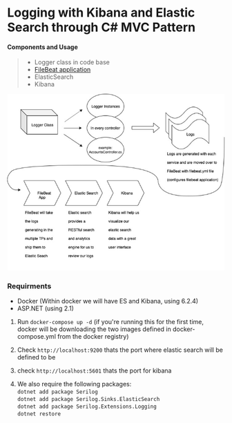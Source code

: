 # Logging with Kibana and Elastic Search through C# MVC Pattern

#### Components and Usage
> - Logger class in code base
> - [FileBeat application](https://www.elastic.co/products/beats/filebeat)
> - ElasticSearch
> - Kibana

![This is a Diagram of how the components will be used](MTBLogging.jpg)


### Requirments
 - Docker (Within docker we will have ES and Kibana, using 6.2.4)
 - ASP.NET (using 2.1)

1. Run `docker-compose up -d` 
    (if you're running this for the first time, docker will be downloading the two images defined in docker-compose.yml from the docker registry)
2. Check `http://localhost:9200` thats the port where elastic search will be defined to be
3. check `http://localhost:5601` thats the port for kibana

4. We also require the following packages:\
    `dotnet add package Serilog`\
    `dotnet add package Serilog.Sinks.ElasticSearch`\
    `dotnet add package Serilog.Extensions.Logging`\
    `dotnet restore`

